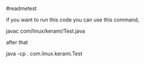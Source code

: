 #readmetest

if you want to run this code you can use this command,

javac com/linux/kerami/Test.java

after that

java -cp . com.linux.kerami.Test
